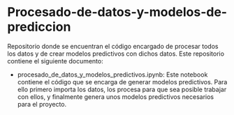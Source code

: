 # Procesado-de-datos-y-modelos-de-prediccion
Repositorio donde se encuentran el código encargado de procesar todos los datos y de crear modelos predictivos con dichos datos. Este repositorio contiene el siguiente documento:

- procesado_de_datos_y_modelos_predictivos.ipynb: Este notebook contiene el código que se encarga de generar modelos predictivos. Para ello primero importa los datos, los procesa para que sea posible trabajar con ellos, y finalmente genera unos modelos predictivos necesarios para el proyecto. 


